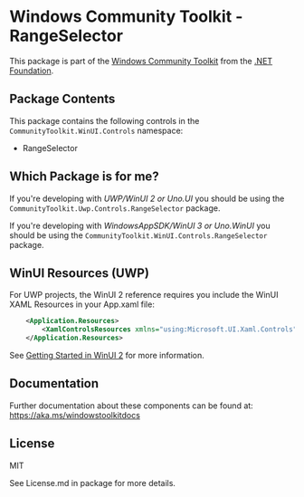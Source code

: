 
# Windows Community Toolkit - RangeSelector

This package is part of the [Windows Community Toolkit](https://aka.ms/toolkit/windows) from the [.NET Foundation](https://dotnetfoundation.org).

## Package Contents

This package contains the following controls in the `CommunityToolkit.WinUI.Controls` namespace:

- RangeSelector

## Which Package is for me?

If you're developing with _UWP/WinUI 2 or Uno.UI_ you should be using the `CommunityToolkit.Uwp.Controls.RangeSelector` package.

If you're developing with _WindowsAppSDK/WinUI 3 or Uno.WinUI_ you should be using the `CommunityToolkit.WinUI.Controls.RangeSelector` package.

## WinUI Resources (UWP)

For UWP projects, the WinUI 2 reference requires you include the WinUI XAML Resources in your App.xaml file:

```xml
    <Application.Resources>
        <XamlControlsResources xmlns="using:Microsoft.UI.Xaml.Controls" />
    </Application.Resources>
```

See [Getting Started in WinUI 2](https://learn.microsoft.com/windows/apps/winui/winui2/getting-started) for more information.

## Documentation

Further documentation about these components can be found at: https://aka.ms/windowstoolkitdocs

## License

MIT

See License.md in package for more details.

